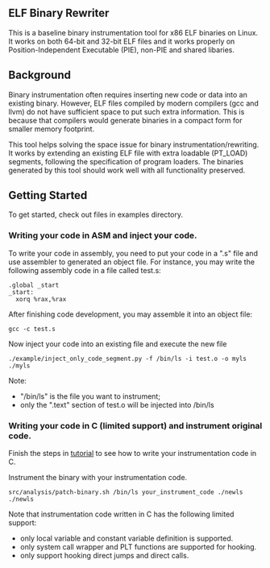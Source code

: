## ELF Binary Rewriter
This is a baseline binary instrumentation tool for x86 ELF binaries on Linux. It works on both 64-bit and 32-bit ELF files and it works properly on Position-Independent Executable (PIE), non-PIE and shared libaries.

## Background
Binary instrumentation often requires inserting new code or data into an existing binary. However, ELF files compiled by modern compilers (gcc and llvm) do not have sufficient space to put such extra information. This is because that compilers would generate binaries in a compact form for smaller memory footprint.

This tool helps solving the space issue for binary instrumentation/rewriting. It works by extending an existing ELF file with extra loadable (PT_LOAD) segments, following the specification of program loaders. The binaries generated by this tool should work well with all functionality preserved.

## Getting Started
To get started, check out files in examples directory.

### Writing your code in ASM and inject your code.
To write your code in assembly, you need to put your code in a ".s" file and use assembler to generated an object file. For instance, you may write the following assembly code in a file called test.s:
```
.global _start
_start:
  xorq %rax,%rax
```
After finishing code development, you may assemble it into an object file:
```
gcc -c test.s
```
Now inject your code into an existing file and execute the new file
```
./example/inject_only_code_segment.py -f /bin/ls -i test.o -o myls
./myls
```
Note:
 - "/bin/ls" is the file you want to instrument;
 - only the ".text" section of test.o will be injected into /bin/ls
 
### Writing your code in C (limited support) and instrument original code.
Finish the steps in [tutorial](../patch/tutorial/README.md) to see how to write your instrumentation code in C.

Instrument the binary with your instrumentation code.
```
src/analysis/patch-binary.sh /bin/ls your_instrument_code ./newls
./newls
```
Note that instrumentation code written in C has the following limited support:
 - only local variable and constant variable definition is supported.
 - only system call wrapper and PLT functions are supported for hooking.
 - only support hooking direct jumps and direct calls.

